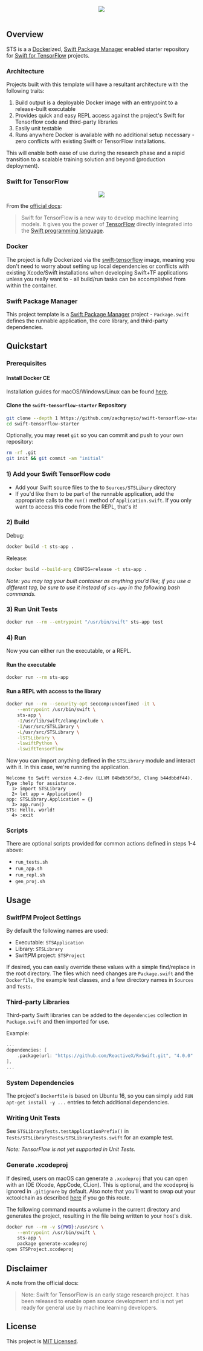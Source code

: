 <p align="center">
  <img src="docs/assets/logo.png">
  <br />
  <br /
  An opinionated Swift for TensorFlow starter project.
</p>


## Overview

STS is a a [Docker](http://docker.com/)ized, [Swift Package Manager](https://swift.org/package-manager/) enabled starter repository for [Swift for TensorFlow](https://github.com/tensorflow/swift) projects.

### Architecture

Projects built with this template will have a resultant architecture with the following traits:

1. Build output is a deployable Docker image with an entrypoint to a release-built executable
2. Provides quick and easy REPL access against the project's Swift for Tensorflow code and third-party libraries
3. Easily unit testable
4. Runs anywhere Docker is available with no additional setup necessary - zero conflicts with existing Swift or TensorFlow installations.

This will enable both ease of use during the research phase and a rapid transition to a scalable training solution and beyond (production deployment).

### Swift for TensorFlow

<p align="center">
  <img src="docs/assets/swift-tf-logo.png">
</p>

From the [official docs](https://github.com/tensorflow/swift):

>Swift for TensorFlow is a new way to develop machine learning models. It gives you the power of [TensorFlow](https://www.tensorflow.org) directly integrated into the [Swift programming language](https://swift.org/about).

### Docker

The project is fully Dockerized via the [swift-tensorflow](https://github.com/zachgrayio/swift-tensorflow#7-start-the-repl-in-a-container) image, meaning you don't need to worry about setting up local dependencies or conflicts with existing Xcode/Swift installations when developing Swift+TF applications unless you really want to - all build/run tasks can be accomplished from within the container.

### Swift Package Manager

This project template is a [Swift Package Manager](https://swift.org/package-manager/) project - `Package.swift` defines the runnable application, the core library, and third-party dependencies.

## Quickstart

### Prerequisites

#### Install Docker CE

Installation guides for macOS/Windows/Linux can be found [here](https://docs.docker.com/install/).

#### Clone the `swift-tensorflow-starter` Repository

```bash
git clone --depth 1 https://github.com/zachgrayio/swift-tensorflow-starter.git
cd swift-tensorflow-starter
```

Optionally, you may reset `git` so you can commit and push to your own repository:

```bash
rm -rf .git
git init && git commit -am "initial"
```

### 1) Add your Swift TensorFlow code

* Add your Swift source files to the to `Sources/STSLibary` directory
* If you'd like them to be part of the runnable application, add the appropriate calls to the `run()` method of `Application.swift`. If you only want to access this code from the REPL, that's it!

### 2) Build

Debug: 

```bash
docker build -t sts-app .
```

Release: 

```bash
docker build --build-arg CONFIG=release -t sts-app .
```

*Note: you may tag your built container as anything you'd like; if you use a different tag, be sure to use it instead of `sts-app` in the following bash commands.*

### 3) Run Unit Tests

```bash
docker run --rm --entrypoint "/usr/bin/swift" sts-app test
```

### 4) Run

Now you can either run the executable, or a REPL.

#### Run the executable

```bash
docker run --rm sts-app
```

#### Run a REPL with access to the library

```bash
docker run --rm --security-opt seccomp:unconfined -it \
    --entrypoint /usr/bin/swift \
    sts-app \
    -I/usr/lib/swift/clang/include \
    -I/usr/src/STSLibrary \
    -L/usr/src/STSLibrary \
    -lSTSLibrary \
    -lswiftPython \
    -lswiftTensorFlow
```

Now you can import anything defined in the `STSLibrary` module and interact with it. In this case, we're running the application.

```
Welcome to Swift version 4.2-dev (LLVM 04bdb56f3d, Clang b44dbbdf44). Type :help for assistance.
  1> import STSLibrary
  2> let app = Application()
app: STSLibrary.Application = {}
  3> app.run()
STS: Hello, world!
  4> :exit
```

### Scripts

There are optional scripts provided for common actions defined in steps 1-4 above:

* `run_tests.sh`
* `run_app.sh`
* `run_repl.sh`
* `gen_proj.sh`

## Usage

### SwitfPM Project Settings

By default the following names are used:

* Executable: `STSApplication`
* Library: `STSLibrary`
* SwiftPM project: `STSProject`

If desired, you can easily override these values with a simple find/replace in the root directory. The files which need changes are `Package.swift` and the `Dockerfile`, the example test classes, and a few directory names in `Sources` and `Tests`.

### Third-party Libraries

Third-party Swift libraries can be added to the `dependencies` collection in `Package.swift` and then imported for use. 

Example: 

```swift
...
dependencies: [
    .package(url: "https://github.com/ReactiveX/RxSwift.git", "4.0.0" ..< "5.0.0")
],
...
```

### System Dependencies

The project's `Dockerfile` is based on Ubuntu 16, so you can simply add `RUN apt-get install -y ...` entries to fetch additional dependencies.

### Writing Unit Tests

See `STSLibraryTests.testApplicationPrefix()` in `Tests/STSLibraryTests/STSLibraryTests.swift` for an example test.

*Note: TensorFlow is not yet supported in Unit Tests.*

### Generate .xcodeproj

If desired, users on macOS can generate a `.xcodeproj` that you can open with an IDE (Xcode, AppCode, CLion). This is optional, and the xcodeproj is ignored in `.gitignore` by default. Also note that you'll want to swap out your xctoolchain as described [here](https://github.com/tensorflow/swift/blob/master/Installation.md) if you go this route.

The following command mounts a volume in the current directory and generates the project, resulting in the file being written to your host's disk.

```bash
docker run --rm -v ${PWD}:/usr/src \
    --entrypoint /usr/bin/swift \
    sts-app \
    package generate-xcodeproj
open STSProject.xcodeproj
```

## Disclaimer

A note from the official docs:

> Note: Swift for TensorFlow is an early stage research project. It has been released to enable open source development and is not yet ready for general use by machine learning developers.

## License

This project is [MIT Licensed](https://github.com/zachgrayio/swift-tensorflow-starter/blob/master/LICENSE).
